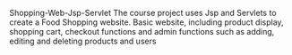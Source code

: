 Shopping-Web-Jsp-Servlet
The course project uses Jsp and Servlets to create a Food Shopping website.
Basic website, including product display, shopping cart, checkout functions and admin functions such as adding, editing and deleting products and users
